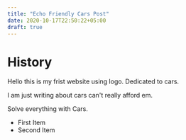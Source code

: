 ```yaml
---
title: "Echo Friendly Cars Post"
date: 2020-10-17T22:50:22+05:00
draft: true
---
```


# History

Hello this is my frist website using logo. Dedicated to cars.

 I am just writing about cars can't really afford em. 

Solve everything with Cars.

* First Item
* Second Item


